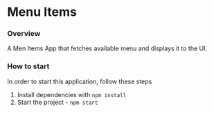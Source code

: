 # Menu Items

### Overview
A Men Items App that fetches available menu and displays it to the UI.

### How to start

In order to start this application, follow these steps

1. Install dependencies with `npm install`
2. Start the project - `npm start`